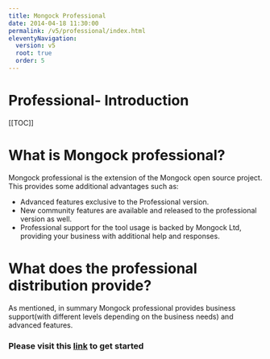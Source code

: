 ```yaml
---
title: Mongock Professional  
date: 2014-04-18 11:30:00 
permalink: /v5/professional/index.html
eleventyNavigation:
  version: v5
  root: true
  order: 5
---
```

<h1 class="title">Professional- Introduction</h1>

[[TOC]]

# What is Mongock professional?
Mongock professional is the extension of the Mongock open source project. This provides some additional advantages such as:

- Advanced features exclusive to the Professional version.
- New community features are available and released to the professional version as well.
- Professional support for the tool usage is backed by Mongock Ltd, providing your business with additional help and responses.

# What does the professional distribution provide?

As mentioned, in summary Mongock professional provides business support(with different levels depending on the business needs) and advanced features. 


### Please visit this [link](/v5/professional/setup.html) to get started 
